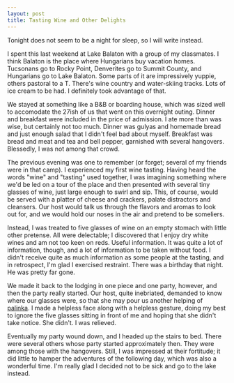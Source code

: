 ```yaml
---
layout: post
title: Tasting Wine and Other Delights
---
```


Tonight does not seem to be a night for sleep, so I will write instead.

I spent this last weekend at Lake Balaton with a group of my classmates. I think Balaton is the place where Hungarians buy vacation homes. Tucsonans go to Rocky Point, Denverites go to Summit County, and Hungarians go to Lake Balaton. Some parts of it are impressively yuppie, others pastoral to a T. There's wine country and water-skiing tracks. Lots of ice cream to be had. I definitely took advantage of that.

We stayed at something like a B&B or boarding house, which was sized well to accomodate the 27ish of us that went on this overnight outing. Dinner and breakfast were included in the price of admission. I ate more than was wise, but certainly not too much. Dinner was gulyas and homemade bread and just enough salad that I didn't feel bad about myself. Breakfast was bread and meat and tea and bell pepper, garnished with several hangovers. Blessedly, I was not among that crowd.

The previous evening was one to remember (or forget; several of my friends were in that camp). I experienced my first wine tasting. Having heard the words "wine" and "tasting" used together, I was imagining something where we'd be led on a tour of the place and then presented with several tiny glasses of wine, just large enough to swirl and sip. This, of course, would be served with a platter of cheese and crackers, palate distractors and cleansers. Our host would talk us through the flavors and aromas to look out for, and we would hold our noses in the air and pretend to be someliers.

Instead, I was treated to five glasses of wine on an empty stomach with little other pretense. All were delectable; I discovered that I enjoy dry white wines and am not too keen on reds. Useful information. It was quite a lot of information, though, and a lot of information to be taken without food. I didn't receive quite as much information as some people at the tasting, and in retrospect, I'm glad I exercised restraint. There was a birthday that night. He was pretty far gone.

We made it back to the lodging in one piece and one party, however, and then the party really started. Our host, quite inebriated, demanded to know where our glasses were, so that she may pour us another helping of [palinka](http://en.wikipedia.org/wiki/P%C3%A1linka). I made a helpless face along with a helpless gesture, doing my best to ignore the five glasses sitting in front of me and hoping that she didn't take notice. She didn't. I was relieved.

Eventually my party wound down, and I headed up the stairs to bed. There were several others whose party started approximately then. They were among those with the hangovers. Still, I was impressed at their fortitude; it did little to hamper the adventures of the following day, which was also a wonderful time. I'm really glad I decided not to be sick and go to the lake instead.
